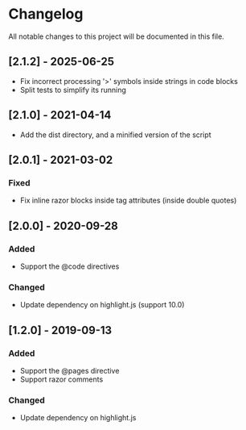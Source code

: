 ﻿# Changelog
All notable changes to this project will be documented in this file.

## [2.1.2] - 2025-06-25
- Fix incorrect processing '>' symbols inside strings in code blocks
- Split tests to simplify its running

## [2.1.0] - 2021-04-14
- Add the dist directory, and a minified version of the script

## [2.0.1] - 2021-03-02
### Fixed
- Fix inline razor blocks inside tag attributes (inside double quotes)

## [2.0.0] - 2020-09-28
### Added
- Support the @code directives
### Changed
- Update dependency on highlight.js (support 10.0)

## [1.2.0] - 2019-09-13
### Added
- Support the @pages directive
- Support razor comments

### Changed
- Update dependency on highlight.js